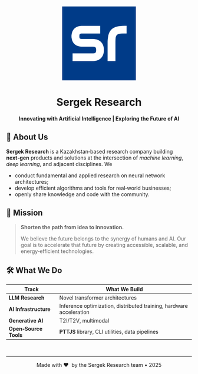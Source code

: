 <p align="center">
  <img src="assets/sergek-research-logo.png" alt="Sergek Research logo" width="200"/>
</p>

<h1 align="center">Sergek Research</h1>
<p align="center"><strong>Innovating with Artificial Intelligence | Exploring the Future of AI</strong></p>

## 🚀 About Us

**Sergek Research** is a Kazakhstan‑based research company building **next‑gen** products and solutions at the intersection of _machine learning_, _deep learning_, and adjacent disciplines. We

- conduct fundamental and applied research on neural network architectures;
- develop efficient algorithms and tools for real‑world businesses;
- openly share knowledge and code with the community.
  <br />

## 🧭 Mission

> **Shorten the path from idea to innovation.**
>
> We believe the future belongs to the synergy of humans and AI. Our goal is to accelerate that future by creating accessible, scalable, and energy‑efficient technologies.
> <br />

## 🛠️ What We Do

| Track                 | What We Build                                                       |
| --------------------- | ------------------------------------------------------------------- |
| **LLM Research**      | Novel transformer architectures                                     |
| **AI Infrastructure** | Inference optimization, distributed training, hardware acceleration |
| **Generative AI**     | T2I/T2V, multimodal                                                 |
| **Open‑Source Tools** | **PTTJS** library, CLI utilities, data pipelines                    |

<br />

---

<p align="center">
 Made with ❤️  by the Sergek Research team • 2025
</p>
